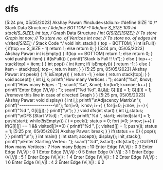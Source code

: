 # dfs









[5:24 pm, 05/05/2023] Akshay Pawar: #include<stdio.h>
#define SIZE 10
/* Stack Data Structure */
#define BOTTOM -1
#define S_SIZE 100
int stack[S_SIZE];
int top;
/* Graph Data Structure */
int G[SIZE][SIZE]; // To store Graph
int nov; // To store no. of Vertices
int noe; // To store no. of edges
int visited[SIZE];
/* Stack Code */
void init_stack()
{
top = BOTTOM;
}
int isFull()
{
if(top == S_SIZE - 1)
return 1;
else
return 0;
}
[5:24 pm, 05/05/2023] Akshay Pawar: int isEmpty()
{
if(top == BOTTOM)
return 1;
else
return 0;
}
void push(int item)
{
if(isFull())
{
printf("Stack is Full !! \n");
}
else
{
top++;
stack[top] = item;
}
}
int pop()
{
int item;
if( isEmpty())
{
return -1;
}
else
{
item = stack[top];
top--;
return item;
}
}
[5:25 pm, 05/05/2023] Akshay Pawar: int peek()
{
if( isEmpty())
{
return -1;
}
else
{
return stack[top];
}
}
void accept()
{
int i,j,k;
printf("How many Vertices : ");
scanf("%d", &nov);
printf("How many Edges : ");
scanf("%d", &noe);
for(k=1; k<=noe; k++)
{
printf("Enter Edge (Vi,Vj) : ");
scanf("%d %d", &i,&j);
G[i][j] = 1;
G[j][i] = 1; //remove this line in case of directed Graph
}
}
[5:25 pm, 05/05/2023] Akshay Pawar: void display()
{
int i,j;
printf("\nAdjacency Matrix\n");
printf("------------------\n");
for(i=0; i<nov; i++)
{
for(j=0; j<nov; j++)
{
printf("%d ", G[i][j]);
}
printf("\n");
}
}
void dfs(int start)
{
int i,j,status;
printf("\nDFS [Start V%d] : ", start);
printf("%d ", start);
visited[start] = 1;
push(start);
while(!isEmpty())
{
i = peek();
status = 0;
for( j=0; j<nov; j++)
{
if(G[i][j] == 1 && visited[j]==0)
{
printf("%d ", j);
visited[j] = 1;
push(j);
status = 1;
[5:25 pm, 05/05/2023] Akshay Pawar: break;
}
}
if(status == 0)
{
pop();
}
}
printf("\n");
}
int main()
{
int start;
accept();
display();
init_stack();
printf("\nEnter Starting Vertex : ");
scanf("%d", &start);
dfs(start);
}
OUTPUT
How many Vertices : 7
How many Edges : 10
Enter Edge (Vi,Vj) : 0 3
Enter Edge (Vi,Vj) : 0 1
Enter Edge (Vi,Vj) : 0 5
Enter Edge (Vi,Vj) : 3 1
Enter Edge (Vi,Vj) : 5 1
Enter Edge (Vi,Vj) : 1 4
Enter Edge (Vi,Vj) : 1 2
Enter Edge (Vi,Vj) : 1 6
Enter Edge (Vi,Vj) : 4 2
Enter Edge (Vi,Vj) : 6 2
